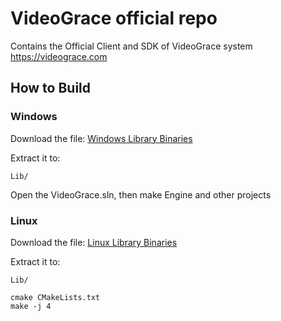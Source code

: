 # VideoGrace official repo

Contains the Official Client and SDK of VideoGrace system
https://videograce.com


## How to Build

### Windows
Download the file: [Windows Library Binaries](https://drive.google.com/uc?export=download&id=1D-0Is2bY-ZPZUMWwDXsAAcTbjDOwKL9w)

Extract it to: 

    Lib/

Open the VideoGrace.sln, then make Engine and other projects

### Linux
Download the file: [Linux Library Binaries](https://drive.google.com/uc?export=download&id=1IvnWCpvVGPFBIEMKuE52spj0mY0HrK3i)

Extract it to: 

    Lib/

    cmake CMakeLists.txt
    make -j 4

